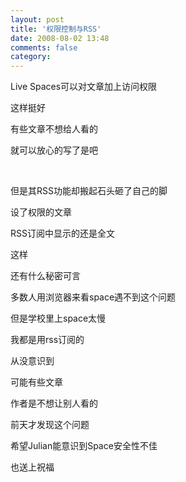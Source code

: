 ```yaml
---
layout: post
title: '权限控制与RSS'
date: 2008-08-02 13:48
comments: false
category: 
---
```

    

Live Spaces可以对文章加上访问权限

这样挺好

有些文章不想给人看的

就可以放心的写了是吧

 

但是其RSS功能却搬起石头砸了自己的脚

设了权限的文章

RSS订阅中显示的还是全文

这样

还有什么秘密可言

多数人用浏览器来看space遇不到这个问题

但是学校里上space太慢

我都是用rss订阅的

从没意识到

可能有些文章

作者是不想让别人看的

前天才发现这个问题

希望Julian能意识到Space安全性不佳

也送上祝福   

